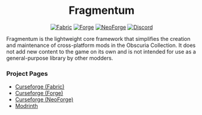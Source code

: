 # <center>Fragmentum</center>

<center>
<a href="https://www.curseforge.com/minecraft/mc-mods/fragmentum-fabric" rel="nofollow"><img alt="Fabric" src="https://img.shields.io/badge/Fabric-5b213b?style=for-the-badge"></a> <a href="https://www.curseforge.com/minecraft/mc-mods/fragmentum-forge" rel="nofollow"><img alt="Forge" src="https://img.shields.io/badge/Forge-5b2135?style=for-the-badge"></a> <a href="https://www.curseforge.com/minecraft/mc-mods/fragmentum-neoforge" rel="nofollow"><img alt="NeoForge" src="https://img.shields.io/badge/Neo Forge-5b212e?style=for-the-badge"></a> <a href="https://discord.gg/jSHHJSUWdY" target="_blank" rel="nofollow"><img alt="Discord" src="https://img.shields.io/discord/899742852681191444?style=for-the-badge&logo=discord&logoColor=white&label=&labelColor=231C25&color=5b2121"></a>
</center>

Fragmentum is the lightweight core framework that simplifies the creation and maintenance of cross-platform mods in the Obscuria Collection. It does not add new content to the game on its own and is not intended for use as a general-purpose library by other modders.

### Project Pages

- [Curseforge (Fabric)](https://www.curseforge.com/minecraft/mc-mods/fragmentum-fabric)
- [Curseforge (Forge)](https://www.curseforge.com/minecraft/mc-mods/fragmentum-fabric)
- [Curseforge (NeoForge)](https://www.curseforge.com/minecraft/mc-mods/fragmentum-fabric)
- [Modrinth](https://modrinth.com/mod/fragmentum)
